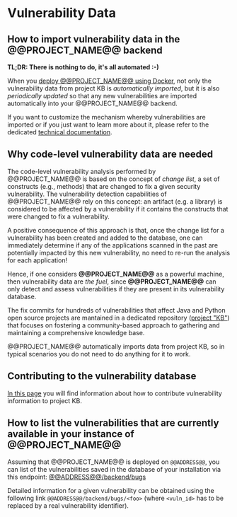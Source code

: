 # Vulnerability Data

## How to import vulnerability data in the @@PROJECT_NAME@@ backend

**TL;DR: There is nothing to do, it's all automated :-)**

When you [deploy @@PROJECT_NAME@@ using Docker](../admin/tutorials/docker/), not only the vulnerability data from project KB is *automatically imported*,
but it is also *periodically updated* so that any new vulnerabilities are imported automatically into your @@PROJECT_NAME@@ backend.

If you want to customize the mechanism whereby vulnerabilities are imported or if you just want to learn more about it, please refer to the dedicated [technical documentation](../user/manuals/updating_vuln_data).

## Why code-level vulnerability data are needed

The code-level vulnerability analysis performed by @@PROJECT_NAME@@ is based on the concept of *change list*, a set of constructs (e.g., methods) that are
changed to fix a given security vulnerability. The vulnerability detection capabilities of @@PROJECT_NAME@@ rely on this concept: an artifact (e.g. a library) is considered to be affected by a vulnerability if it contains the constructs that were changed to fix a vulnerability.

A positive consequence of this approach is that, once the change list for a vulnerability has been created and added to the database, one can immediately
determine if any of the applications scanned in the past are potentially impacted by this new vulnerability, no need to re-run the analysis for each application!

Hence, if one considers **@@PROJECT_NAME@@** as a powerful machine, then vulnerability data are *the fuel*, since **@@PROJECT_NAME@@** can only detect and assess vulnerabilities if they are present in its vulnerability database.

The fix commits for hundreds of vulnerabilities that affect Java and Python open source projects are mantained in a dedicated repository ([project "KB"](https://github.com/SAP/project-kb)) that focuses on fostering a community-based approach to gathering and maintaining a comprehensive knowledge base.

@@PROJECT_NAME@@ automatically imports data from project KB, so in typical scenarios you do not need to do anything for it to work.

## Contributing to the vulnerability database

[In this page](https://sap.github.io/project-kb/contributing/) you will find information about how to contribute vulnerability information to project KB.


## How to list the vulnerabilities that are currently available in your instance of @@PROJECT_NAME@@

Assuming that @@PROJECT_NAME@@ is deployed on `@@ADDRESS@@`, you can list of the vulnerabilities saved in the database of your installation via this
endpoint: [@@ADDRESS@@/backend/bugs](@@ADDRESS@@/backend/bugs)

Detailed information for a given vulnerability can be obtained using the following link `@@ADDRESS@@/backend/bugs/<foo>` (where `<vuln_id>` has to be replaced by a real vulnerability identifier).
